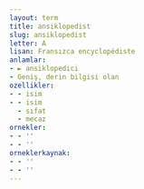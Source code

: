 ```yaml
---
layout: term
title: ansiklopedist
slug: ansiklopedist
letter: A
lisan: Fransızca encyclopédiste
anlamlar:
- ► ansiklopedici
- Geniş, derin bilgisi olan
ozellikler:
- - isim
- - isim
  - sıfat
  - mecaz
ornekler:
- - ''
- - ''
orneklerkaynak:
- - ''
- - ''
---
```

